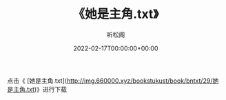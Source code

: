 ﻿---
title:  《她是主角.txt》
date:   2022-02-17T00:00:00+00:00
author: 听松阁
layout: post
permalink: /她是主角/
categories: 小说
tags: [小说]
---

点击《 [她是主角.txt](<a href="http://img.660000.xyz/bookstukust/book/bntxt/29/" target=_blank>http://img.660000.xyz/bookstukust/book/bntxt/29/她是主角.txt)》进行下载